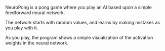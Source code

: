 NeuroPong is a pong game where you play an AI based upon a simple feedforward neural network. 

The network starts with random values, and learns by making mistakes as you play with it.

As you play, the program shows a simple visualization of the activation weights in the neural network.